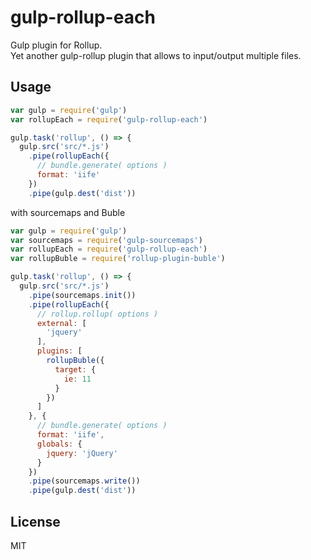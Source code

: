 # gulp-rollup-each

Gulp plugin for Rollup.  
Yet another gulp-rollup plugin that allows to input/output multiple files.

## Usage

```js
var gulp = require('gulp')
var rollupEach = require('gulp-rollup-each')

gulp.task('rollup', () => {
  gulp.src('src/*.js')
    .pipe(rollupEach({
      // bundle.generate( options )
      format: 'iife'
    })
    .pipe(gulp.dest('dist'))
```

with sourcemaps and Buble

```js
var gulp = require('gulp')
var sourcemaps = require('gulp-sourcemaps')
var rollupEach = require('gulp-rollup-each')
var rollupBuble = require('rollup-plugin-buble')

gulp.task('rollup', () => {
  gulp.src('src/*.js')
    .pipe(sourcemaps.init())
    .pipe(rollupEach({
      // rollup.rollup( options )
      external: [
        'jquery'
      ],
      plugins: [
        rollupBuble({
          target: {
            ie: 11
          }
        })
      ]
    }, {
      // bundle.generate( options )
      format: 'iife',
      globals: {
        jquery: 'jQuery'
      }
    })
    .pipe(sourcemaps.write())
    .pipe(gulp.dest('dist'))
```

## License

MIT
